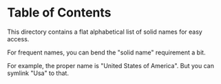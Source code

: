 
# Table of Contents



This directory contains a flat alphabetical list of solid names for easy access.

For frequent names, you can bend the "solid name" requirement a bit.

For example, the proper name is "United States of America".  But you can symlink "Usa" to that.

